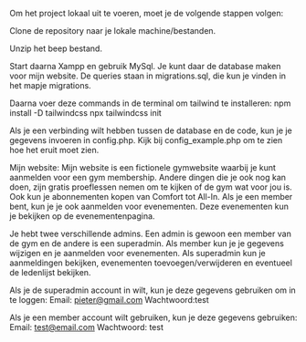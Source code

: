 Om het project lokaal uit te voeren, moet je de volgende stappen volgen:

Clone de repository naar je lokale machine/bestanden.

Unzip het beep bestand.

Start daarna Xampp en gebruik MySql. Je kunt daar de database maken voor mijn website. De queries staan in migrations.sql, die kun je vinden in het mapje migrations.

Daarna voer deze commands in de terminal om tailwind te installeren: 
npm install -D tailwindcss
npx tailwindcss init


Als je een verbinding wilt hebben tussen de database en de code, kun je je gegevens invoeren in config.php. Kijk bij config_example.php om te zien hoe het eruit moet zien.

Mijn website:
Mijn website is een fictionele gymwebsite waarbij je kunt aanmelden voor een gym membership. Andere dingen die je ook nog kan doen, zijn gratis proeflessen nemen om te kijken of de gym wat voor jou is. Ook kun je abonnementen kopen van Comfort tot All-In. Als je een member bent, kun je je ook aanmelden voor evenementen. Deze evenementen kun je bekijken op de evenementenpagina.

Je hebt twee verschillende admins. Een admin is gewoon een member van de gym en de andere is een superadmin. Als member kun je je gegevens wijzigen en je aanmelden voor evenementen. Als superadmin kun je aanmeldingen bekijken, evenementen toevoegen/verwijderen en eventueel de ledenlijst bekijken.

Als je de superadmin account in wilt, kun je deze gegevens gebruiken om in te loggen:
Email: pieter@gmail.com
Wachtwoord:test

Als je een member account wilt gebruiken, kun je deze gegevens gebruiken:
Email: test@email.com
Wachtwoord: test